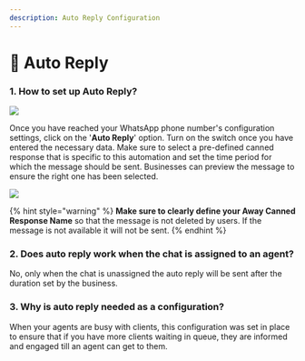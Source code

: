 ```yaml
---
description: Auto Reply Configuration
---
```


# 💬 Auto Reply

### 1. How to set up Auto Reply?&#x20;

![](<../../../.gitbook/assets/image (14).png>)

Once you have reached your WhatsApp phone number's configuration settings, click on the '**Auto Reply**' option. Turn on the switch once you have entered the necessary data. Make sure to select a pre-defined canned response that is specific to this automation and set the time period for which the message should be sent.  Businesses can preview the message to ensure the right one has been selected.

![](<../../../.gitbook/assets/image (29).png>)

{% hint style="warning" %}
**Make sure to clearly define your Away Canned Response Name** so that the message is not deleted by users. If the message is not available it will not be sent.&#x20;
{% endhint %}

### 2. Does auto reply work when the chat is assigned to an agent?

No, only when the chat is unassigned the auto reply will be sent after the duration set by the business.&#x20;

### 3. Why is auto reply needed as a configuration?&#x20;

When your agents are busy with clients, this configuration was set in place to ensure that if you have more clients waiting in queue,  they are informed and engaged till an agent can get to them.
